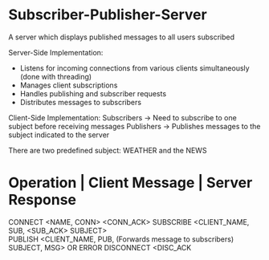 # Subscriber-Publisher-Server
A server which displays published messages to all users subscribed 

Server-Side Implementation:
- Listens for incoming connections from various clients simultaneously (done with threading)
- Manages client subscriptions
- Handles publishing and subscriber requests
- Distributes messages to subscribers
  
Client-Side Implementation:
Subscribers -> Need to subscribe to one subject before receiving messages 
Publishers -> Publishes messages to the subject indicated to the server

There are two predefined subject: WEATHER and the NEWS 

Operation | Client Message  | Server Response
===============================================
CONNECT     <NAME, CONN>       <CONN_ACK> 
SUBSCRIBE  <CLIENT_NAME, SUB,  <SUB_ACK> 
            SUBJECT>      
PUBLISH    <CLIENT_NAME, PUB,  (Forwards message to subscribers) 
            SUBJECT, MSG>      OR ERROR
DISCONNECT  <DISC>             <DISC_ACK
